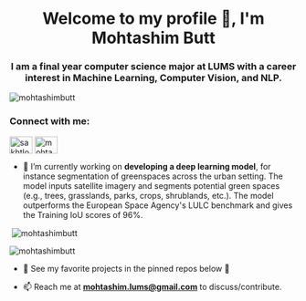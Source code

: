 <h1 align="center">Welcome to my profile 👋, I'm Mohtashim Butt</h1>
<h3 align="center">I am a final year computer science major at LUMS with a career interest in Machine Learning, Computer Vision, and NLP.</h3>

<p align="left"> <img src="https://komarev.com/ghpvc/?username=mohtashimbutt&label=Profile%20views&color=0e75b6&style=flat" alt="mohtashimbutt" /> </p>

<h3 align="left">Connect with me:</h3>
<p align="left">
<a href="https://twitter.com/sakhtlo58473277" target="blank"><img align="center" src="https://raw.githubusercontent.com/rahuldkjain/github-profile-readme-generator/master/src/images/icons/Social/twitter.svg" alt="sakhtlo58473277" height="30" width="40" /></a>
<a href="https://linkedin.com/in/mohtashim-butt-a451b5206" target="blank"><img align="center" src="https://raw.githubusercontent.com/rahuldkjain/github-profile-readme-generator/master/src/images/icons/Social/linked-in-alt.svg" alt="mohtashim-butt-a451b5206" height="30" width="40" /></a>
</p>


- 🔭 I’m currently working on **developing a deep learning model**, for instance segmentation of greenspaces across the urban setting. The model inputs satellite imagery and segments potential green spaces (e.g., trees, grasslands, parks, crops, shrublands, etc.). The model outperforms the European Space Agency's LULC benchmark and gives the Training IoU scores of 96%. 
<p>&nbsp;<img align="center" src="https://github-readme-stats.vercel.app/api?username=mohtashimbutt&show_icons=true&locale=en" alt="mohtashimbutt" /></p>

<p><img align="center" src="https://github-readme-streak-stats.herokuapp.com/?user=mohtashimbutt&" alt="mohtashimbutt" /></p>

- 🔭 See my favorite projects in the pinned repos below 🔽

- 📫 Reach me at **mohtashim.lums@gmail.com** to discuss/contribute.

